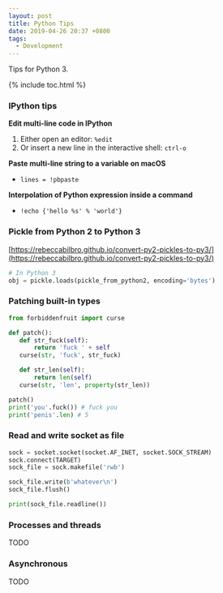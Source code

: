 ```yaml
---
layout: post
title: Python Tips
date: 2019-04-26 20:37 +0800
tags:
  - Development
---
```


Tips for Python 3.

{% include toc.html %}

### IPython tips

**Edit multi-line code in IPython**

1. Either open an editor: `%edit`
2. Or insert a new line in the interactive shell: `ctrl-o`

**Paste multi-line string to a variable on macOS**

- `lines = !pbpaste`

**Interpolation of Python expression inside a command**

- `!echo {'hello %s' % 'world'}`

### Pickle from Python 2 to Python 3

[https://rebeccabilbro.github.io/convert-py2-pickles-to-py3/](https://rebeccabilbro.github.io/convert-py2-pickles-to-py3/)

```python
# In Python 3
obj = pickle.loads(pickle_from_python2, encoding='bytes')
```

### Patching built-in types

```python
from forbiddenfruit import curse

def patch():
   def str_fuck(self):
       return 'fuck ' + self
   curse(str, 'fuck', str_fuck)

   def str_len(self):
       return len(self)
   curse(str, 'len', property(str_len))

patch()
print('you'.fuck()) # fuck you
print('penis'.len) # 5
```

### Read and write socket as file

```python
sock = socket.socket(socket.AF_INET, socket.SOCK_STREAM)
sock.connect(TARGET)
sock_file = sock.makefile('rwb')

sock_file.write(b'whatever\n')
sock_file.flush()

print(sock_file.readline())
```

### Processes and threads

TODO

### Asynchronous

TODO


